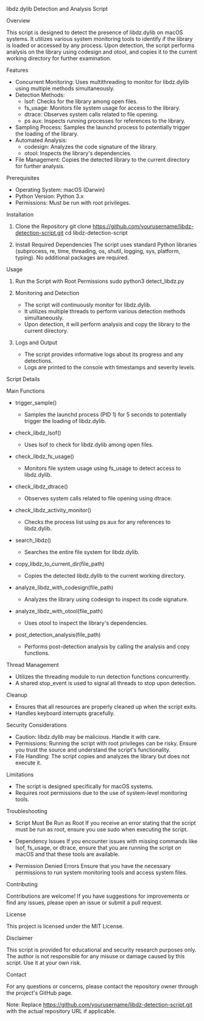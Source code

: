 libdz.dylib Detection and Analysis Script

Overview

This script is designed to detect the presence of libdz.dylib on macOS systems. It utilizes various system monitoring tools to identify if the library is loaded or accessed by any process. Upon detection, the script performs analysis on the library using codesign and otool, and copies it to the current working directory for further examination.

Features

- Concurrent Monitoring: Uses multithreading to monitor for libdz.dylib using multiple methods simultaneously.
- Detection Methods:
  - lsof: Checks for the library among open files.
  - fs_usage: Monitors file system usage for access to the library.
  - dtrace: Observes system calls related to file opening.
  - ps aux: Inspects running processes for references to the library.
- Sampling Process: Samples the launchd process to potentially trigger the loading of the library.
- Automated Analysis:
  - codesign: Analyzes the code signature of the library.
  - otool: Inspects the library's dependencies.
- File Management: Copies the detected library to the current directory for further analysis.

Prerequisites

- Operating System: macOS (Darwin)
- Python Version: Python 3.x
- Permissions: Must be run with root privileges.

Installation

1. Clone the Repository
   git clone https://github.com/yourusername/libdz-detection-script.git
   cd libdz-detection-script

2. Install Required Dependencies
   The script uses standard Python libraries (subprocess, re, time, threading, os, shutil, logging, sys, platform, typing). No additional packages are required.

Usage

1. Run the Script with Root Permissions
   sudo python3 detect_libdz.py

2. Monitoring and Detection
   - The script will continuously monitor for libdz.dylib.
   - It utilizes multiple threads to perform various detection methods simultaneously.
   - Upon detection, it will perform analysis and copy the library to the current directory.

3. Logs and Output
   - The script provides informative logs about its progress and any detections.
   - Logs are printed to the console with timestamps and severity levels.

Script Details

Main Functions

- trigger_sample()
  - Samples the launchd process (PID 1) for 5 seconds to potentially trigger the loading of libdz.dylib.
  
- check_libdz_lsof()
  - Uses lsof to check for libdz.dylib among open files.
  
- check_libdz_fs_usage()
  - Monitors file system usage using fs_usage to detect access to libdz.dylib.
  
- check_libdz_dtrace()
  - Observes system calls related to file opening using dtrace.

- check_libdz_activity_monitor()
  - Checks the process list using ps aux for any references to libdz.dylib.

- search_libdz()
  - Searches the entire file system for libdz.dylib.

- copy_libdz_to_current_dir(file_path)
  - Copies the detected libdz.dylib to the current working directory.

- analyze_libdz_with_codesign(file_path)
  - Analyzes the library using codesign to inspect its code signature.

- analyze_libdz_with_otool(file_path)
  - Uses otool to inspect the library's dependencies.

- post_detection_analysis(file_path)
  - Performs post-detection analysis by calling the analysis and copy functions.

Thread Management

- Utilizes the threading module to run detection functions concurrently.
- A shared stop_event is used to signal all threads to stop upon detection.

Cleanup

- Ensures that all resources are properly cleaned up when the script exits.
- Handles keyboard interrupts gracefully.

Security Considerations

- Caution: libdz.dylib may be malicious. Handle it with care.
- Permissions: Running the script with root privileges can be risky. Ensure you trust the source and understand the script's functionality.
- File Handling: The script copies and analyzes the library but does not execute it.

Limitations

- The script is designed specifically for macOS systems.
- Requires root permissions due to the use of system-level monitoring tools.

Troubleshooting

- Script Must Be Run as Root
  If you receive an error stating that the script must be run as root, ensure you use sudo when executing the script.

- Dependency Issues
  If you encounter issues with missing commands like lsof, fs_usage, or dtrace, ensure that you are running the script on macOS and that these tools are available.

- Permission Denied Errors
  Ensure that you have the necessary permissions to run system monitoring tools and access system files.

Contributing

Contributions are welcome! If you have suggestions for improvements or find any issues, please open an issue or submit a pull request.

License

This project is licensed under the MIT License.

Disclaimer

This script is provided for educational and security research purposes only. The author is not responsible for any misuse or damage caused by this script. Use it at your own risk.

Contact

For any questions or concerns, please contact the repository owner through the project's GitHub page.

Note: Replace https://github.com/yourusername/libdz-detection-script.git with the actual repository URL if applicable.

